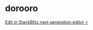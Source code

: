# dorooro

[Edit in StackBlitz next generation editor ⚡️](https://stackblitz.com/~/github.com/doritec/dorooro)